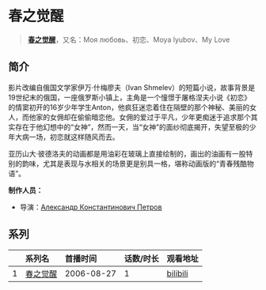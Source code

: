 # 春之觉醒


> <u>**[春之觉醒](https://bgm.tv/subject/36338)**</u>，又名：Моя любовь、初恋、Moya lyubov、My Love

## 简介

影片改编自俄国文学家伊万·什梅廖夫（Ivan Shmelev）的短篇小说，故事背景是19世纪末的俄国，一座俄罗斯小镇上，主角是一个憧憬于屠格涅夫小说《初恋》的情窦初开的16岁少年学生Anton，他疯狂迷恋着住在隔壁的那个神秘、美丽的女人，而他家的女佣却在偷偷暗恋他。女佣的爱过于平凡，少年更痴迷于追求那个其实存在于他幻想中的“女神”，然而一天，当“女神”的面纱彻底揭开，失望至极的少年大病一场，初恋就这样随风而去。  

亚历山大·彼德洛夫的动画都是用油彩在玻璃上直接绘制的，画出的油画有一股特别的韵味，尤其是表现与水相关的场景更是别具一格，堪称动画版的“青春残酷物语”。

**制作人员：**
- 导演：[Александр Константинович Петров](https://bgm.tv/person/16201)



## 系列

|     |   系列名   |   首播时间  | 话数/时长  | 观看地址 |
|:---  |:------    |:----      |:---       |:---  |
| 1 |[春之觉醒](https://bgm.tv/subject/36338)| 2006-08-27 | 1 | [bilibili](https://www.bilibili.com/video/BV1Zs411U7Xr/)  |




